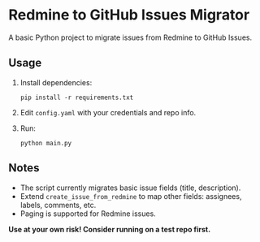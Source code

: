 # Redmine to GitHub Issues Migrator

A basic Python project to migrate issues from Redmine to GitHub Issues.

## Usage

1. Install dependencies:

    ```
    pip install -r requirements.txt
    ```

2. Edit `config.yaml` with your credentials and repo info.

3. Run:

    ```
    python main.py
    ```

## Notes

- The script currently migrates basic issue fields (title, description).
- Extend `create_issue_from_redmine` to map other fields: assignees, labels, comments, etc.
- Paging is supported for Redmine issues.

**Use at your own risk! Consider running on a test repo first.**
